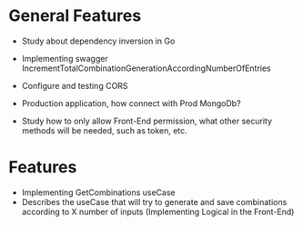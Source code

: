 # General Features

- Study about dependency inversion in Go
- Implementing swagger IncrementTotalCombinationGenerationAccordingNumberOfEntries
- Configure and testing CORS
- Production application, how connect with Prod MongoDb?

- Study how to only allow Front-End permission, what other security methods will be needed, such as token, etc.

# Features

- Implementing GetCombinations useCase
- Describes the useCase that will try to generate and save combinations according to X number of inputs (Implementing Logical in the Front-End)
